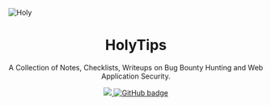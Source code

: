 ![Holy](https://user-images.githubusercontent.com/71842138/130051116-59ce3e4c-97b6-4c6a-afdd-c82142e3d422.png)

<div align = "center"> <h1> HolyTips </h1> 
A Collection of Notes, Checklists, Writeups on Bug Bounty Hunting and Web Application Security.
  
<p align="center">
  <a href="http://twitter.com/holybugx">
    <img src="https://img.shields.io/twitter/follow/holybugx?label=Twitter&logo=twitter&style=for-the-badge" />
  </a>
  <a href="https://github.com/holybugx?tab=followers">
    <img src="https://img.shields.io/github/followers/holybugx?label=GitHub&logo=GitHub&style=for-the-badge" alt="GitHub badge" />
  </a>
</p>
